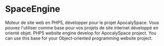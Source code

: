 SpaceEngine
===========

Moteur de site web en PHP5, développer pour le projet ApocalySpace. Vous pouvez l'utiliser comme base pour vos projets de site internet développé en orienté objet.  PHP5 website engine develop for ApocalySpace project. You can use this base for your Object-oriented programming website project.
